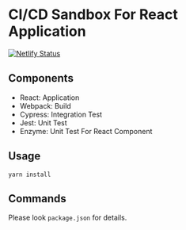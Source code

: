 # CI/CD Sandbox For React Application
[![Netlify Status](https://api.netlify.com/api/v1/badges/48b6c3f8-76a0-4813-9e8b-9846cfa80667/deploy-status)](https://app.netlify.com/sites/dellydelly/deploys)

## Components

-   React: Application
-   Webpack: Build
-   Cypress: Integration Test
-   Jest: Unit Test
-   Enzyme: Unit Test For React Component

## Usage

```
yarn install
```

## Commands

Please look `package.json` for details.
